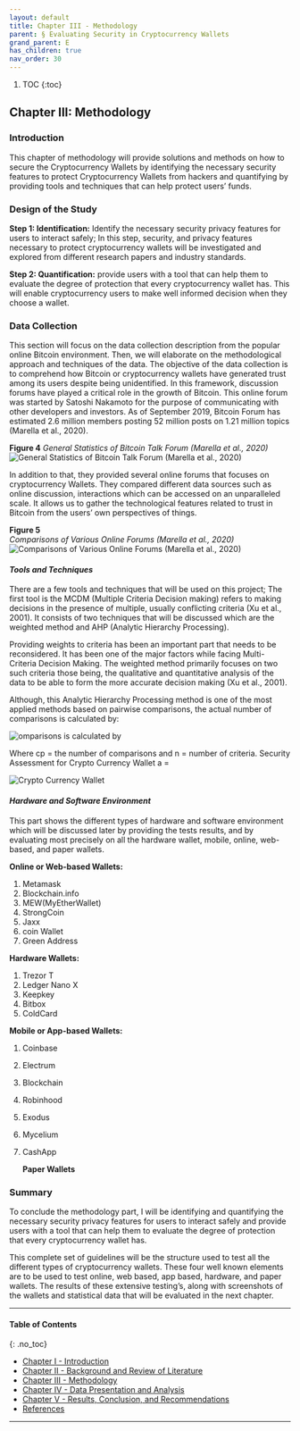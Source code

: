 ```yaml
---
layout: default
title: Chapter III - Methodology
parent: § Evaluating Security in Cryptocurrency Wallets  
grand_parent: E 
has_children: true
nav_order: 30
---
```

<style>
.dont-break-out {
  /* These are technically the same, but use both */
  overflow-wrap: break-word;
  word-wrap: break-word;

  -ms-word-break: break-all;
  /* This is the dangerous one in WebKit, as it breaks things wherever */
  word-break: break-all;
  /* Instead use this non-standard one: */
  word-break: break-word;
}

.youtube-container {
    position: relative;
    width: 100%;
    height: 0;
    padding-bottom: 56.25%;
}
.youtube-video {
    position: absolute;
    top: 0;
    left: 0;
    width: 100%;
    height: 100%;
}

</style>

<div class="dont-break-out" markdown="1">

1. TOC
{:toc}

## Chapter III: Methodology

### Introduction
This chapter of methodology will provide solutions and methods on how to secure the Cryptocurrency Wallets by identifying the necessary security features to protect Cryptocurrency Wallets from hackers and quantifying by providing tools and techniques that can help protect users’ funds.

### Design of the Study
**Step 1: Identification:** Identify the necessary security privacy features for users to interact safely; In this step, security, and privacy features necessary to protect cryptocurrency wallets will be investigated and explored from different research papers and industry standards.

**Step 2: Quantification:** provide users with a tool that can help them to evaluate the degree of protection that every cryptocurrency wallet has. This will enable cryptocurrency users to make well informed decision when they choose a wallet.

### Data Collection
This section will focus on the data collection description from the popular online Bitcoin environment. Then, we will elaborate on the methodological approach and techniques of the data. The objective of the data collection is to comprehend how Bitcoin or cryptocurrency wallets have generated trust among its users despite being unidentified. In this framework, discussion forums have played a critical role in the growth of Bitcoin. This online forum was started by Satoshi Nakamoto for the purpose of communicating with other developers and investors. As of September 2019, Bitcoin Forum has estimated 2.6 million members posting 52 million posts on 1.21 million topics (Marella et al., 2020).

**Figure 4**
*General Statistics of Bitcoin Talk Forum (Marella et al., 2020)*
![General Statistics of Bitcoin Talk Forum (Marella et al., 2020)](https://statics.bsafes.com/images/papers/evaluating-security-in-cryptocurrency-wallets-fig-4.png)

In addition to that, they provided several online forums that focuses on cryptocurrency Wallets. They compared different data sources such as online discussion, interactions which can be accessed on an unparalleled scale. It allows us to gather the technological features related to trust in Bitcoin from the users’ own perspectives of things.

**Figure 5**  
*Comparisons of Various Online Forums (Marella et al., 2020)*
![Comparisons of Various Online Forums (Marella et al., 2020)](https://statics.bsafes.com/images/papers/evaluating-security-in-cryptocurrency-wallets-fig-5.png)
#### *Tools and Techniques*
There are a few tools and techniques that will be used on this project; The first tool is the MCDM (Multiple Criteria Decision making) refers to making decisions in the presence of multiple, usually conflicting criteria (Xu et al., 2001). It consists of two techniques that will be discussed which are the weighted method and AHP (Analytic Hierarchy Processing).

Providing weights to criteria has been an important part that needs to be reconsidered. It has been one of the major factors while facing Multi-Criteria Decision Making. The weighted method primarily focuses on two such criteria those being, the qualitative and quantitative analysis of the data to be able to form the more accurate decision making (Xu et al., 2001).

Although, this Analytic Hierarchy Processing method is one of the most applied methods based on pairwise comparisons, the actual number of comparisons is calculated by:  

![omparisons is calculated by](https://statics.bsafes.com/images/papers/evaluating-security-in-cryptocurrency-wallets-math-1.png)

Where cp = the number of comparisons and n = number of criteria. Security Assessment for Crypto Currency Wallet a = 

![Crypto Currency Wallet](https://statics.bsafes.com/images/papers/evaluating-security-in-cryptocurrency-wallets-math-2.png)


#### *Hardware and Software Environment*
This part shows the different types of hardware and software environment which will be discussed later by providing the tests results, and by evaluating most precisely on all the hardware wallet, mobile, online, web-based, and paper wallets.

**Online or Web-based Wallets:**
1. Metamask
1. Blockchain.info
1. MEW(MyEtherWallet)
1. StrongCoin
1. Jaxx
1. coin Wallet
1. Green Address

**Hardware Wallets:**
1. Trezor T
1. Ledger Nano X
1. Keepkey
1. Bitbox
1. ColdCard

**Mobile or App-based Wallets:**
1. Coinbase
1. Electrum
1. Blockchain
1. Robinhood
1. Exodus
1. Mycelium
1. CashApp

    **Paper Wallets**

### Summary
To conclude the methodology part, I will be identifying and quantifying the necessary security privacy features for users to interact safely and provide users with a tool that can help them to evaluate the degree of protection that every cryptocurrency wallet has.

This complete set of guidelines will be the structure used to test all the different types of cryptocurrency wallets. These four well known elements are to be used to test online, web based, app based, hardware, and paper wallets. The results of these extensive testing’s, along with screenshots of the wallets and statistical data that will be evaluated in the next chapter.

***

#### Table of Contents
{: .no_toc}

<ul><li> <a href="/docs/E/evaluating-security-in-cryptocurrency-wallets-1/">Chapter I - Introduction</a></li><li> <a href="/docs/E/evaluating-security-in-cryptocurrency-wallets-2/">Chapter II - Background and Review of Literature</a></li><li> <a href="/docs/E/evaluating-security-in-cryptocurrency-wallets-3/">Chapter III - Methodology</a></li><li> <a href="/docs/E/evaluating-security-in-cryptocurrency-wallets-4/">Chapter IV - Data Presentation and Analysis</a></li><li> <a href="/docs/E/evaluating-security-in-cryptocurrency-wallets-5/">Chapter V - Results, Conclusion, and Recommendations</a></li><li> <a href="/docs/E/evaluating-security-in-cryptocurrency-wallets-6/">References</a></li></ul>

***

</div>
